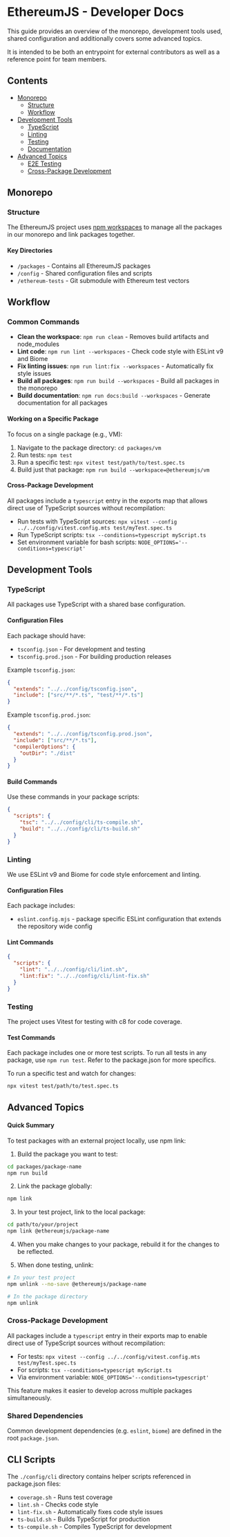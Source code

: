 # EthereumJS - Developer Docs

This guide provides an overview of the monorepo, development tools used, shared configuration and additionally covers some advanced topics.

It is intended to be both an entrypoint for external contributors as well as a reference point for team members.

## Contents

- [Monorepo](#monorepo)
  - [Structure](#structure)
  - [Workflow](#workflow)
- [Development Tools](#development-tools)
  - [TypeScript](#typescript)
  - [Linting](#linting)
  - [Testing](#testing)
  - [Documentation](#documentation)
- [Advanced Topics](#advanced-topics)
  - [E2E Testing](#e2e-testing)
  - [Cross-Package Development](#cross-package-development)

## Monorepo

### Structure

The EthereumJS project uses [npm workspaces](https://docs.npmjs.com/cli/v7/using-npm/workspaces) to manage all the packages in our monorepo and link packages together.

#### Key Directories

- `/packages` - Contains all EthereumJS packages
- `/config` - Shared configuration files and scripts
- `/ethereum-tests` - Git submodule with Ethereum test vectors

## Workflow

### Common Commands

- **Clean the workspace**: `npm run clean` - Removes build artifacts and node_modules
- **Lint code**: `npm run lint --workspaces` - Check code style with ESLint v9 and Biome
- **Fix linting issues**: `npm run lint:fix --workspaces` - Automatically fix style issues
- **Build all packages**: `npm run build --workspaces` - Build all packages in the monorepo
- **Build documentation**: `npm run docs:build --workspaces` - Generate documentation for all packages

#### Working on a Specific Package

To focus on a single package (e.g., VM):

1. Navigate to the package directory: `cd packages/vm`
2. Run tests: `npm test`
3. Run a specific test: `npx vitest test/path/to/test.spec.ts`
4. Build just that package: `npm run build --workspace=@ethereumjs/vm`

#### Cross-Package Development

All packages include a `typescript` entry in the exports map that allows direct use of TypeScript sources without recompilation:

- Run tests with TypeScript sources: `npx vitest --config ../../config/vitest.config.mts test/myTest.spec.ts`
- Run TypeScript scripts: `tsx --conditions=typescript myScript.ts`
- Set environment variable for bash scripts: `NODE_OPTIONS='--conditions=typescript'`

## Development Tools

### TypeScript

All packages use TypeScript with a shared base configuration.

#### Configuration Files

Each package should have:

- `tsconfig.json` - For development and testing
- `tsconfig.prod.json` - For building production releases

Example `tsconfig.json`:
```json
{
  "extends": "../../config/tsconfig.json",
  "include": ["src/**/*.ts", "test/**/*.ts"]
}
```

Example `tsconfig.prod.json`:
```json
{
  "extends": "../../config/tsconfig.prod.json",
  "include": ["src/**/*.ts"],
  "compilerOptions": {
    "outDir": "./dist"
  }
}
```

#### Build Commands

Use these commands in your package scripts:

```json
{
  "scripts": {
    "tsc": "../../config/cli/ts-compile.sh",
    "build": "../../config/cli/ts-build.sh"
  }
}
```

### Linting

We use ESLint v9 and Biome for code style enforcement and linting.

#### Configuration Files

Each package includes:

- `eslint.config.mjs` - package specific ESLint configuration that extends the repository wide config


#### Lint Commands

```json
{
  "scripts": {
    "lint": "../../config/cli/lint.sh",
    "lint:fix": "../../config/cli/lint-fix.sh"
  }
}
```

### Testing

The project uses Vitest for testing with c8 for code coverage.

#### Test Commands

Each package includes one or more test scripts.  To run all tests in any package, use `npm run test`.  Refer to the package.json for more specifics.

To run a specific test and watch for changes:

```sh
npx vitest test/path/to/test.spec.ts
```

## Advanced Topics

#### Quick Summary

To test packages with an external project locally, use npm link:

1. Build the package you want to test:
```sh
cd packages/package-name
npm run build
```

2. Link the package globally:
```sh
npm link
```

3. In your test project, link to the local package:
```sh
cd path/to/your/project
npm link @ethereumjs/package-name
```

4. When you make changes to your package, rebuild it for the changes to be reflected.

5. When done testing, unlink:
```sh
# In your test project
npm unlink --no-save @ethereumjs/package-name

# In the package directory
npm unlink
```

### Cross-Package Development

All packages include a `typescript` entry in their exports map to enable direct use of TypeScript sources without recompilation:

- For tests: `npx vitest --config ../../config/vitest.config.mts test/myTest.spec.ts`
- For scripts: `tsx --conditions=typescript myScript.ts`
- Via environment variable: `NODE_OPTIONS='--conditions=typescript'`

This feature makes it easier to develop across multiple packages simultaneously.

### Shared Dependencies

Common development dependencies (e.g. `eslint`, `biome`) are defined in the root `package.json`. 

## CLI Scripts

The `./config/cli` directory contains helper scripts referenced in package.json files:

- `coverage.sh` - Runs test coverage
- `lint.sh` - Checks code style
- `lint-fix.sh` - Automatically fixes code style issues
- `ts-build.sh` - Builds TypeScript for production
- `ts-compile.sh` - Compiles TypeScript for development
